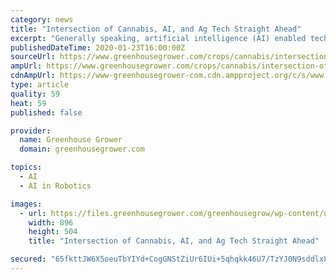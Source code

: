 ```yaml
---
category: news
title: "Intersection of Cannabis, AI, and Ag Tech Straight Ahead"
excerpt: "Generally speaking, artificial intelligence (AI) enabled technologies are infiltrating every ... Currently his outfit, Bloomfield Robotics, is still in the capital raising stage of the startup cycle. They are working on and have commercialized on a small scale both a handheld sensing device that helps cannabis growers know precisely when ..."
publishedDateTime: 2020-01-23T16:00:00Z
sourceUrl: https://www.greenhousegrower.com/crops/cannabis/intersection-of-cannabis-ai-and-ag-tech-straight-ahead/
ampUrl: https://www.greenhousegrower.com/crops/cannabis/intersection-of-cannabis-ai-and-ag-tech-straight-ahead/?amp
cdnAmpUrl: https://www-greenhousegrower-com.cdn.ampproject.org/c/s/www.greenhousegrower.com/crops/cannabis/intersection-of-cannabis-ai-and-ag-tech-straight-ahead/?amp
type: article
quality: 59
heat: 59
published: false

provider:
  name: Greenhouse Grower
  domain: greenhousegrower.com

topics:
  - AI
  - AI in Robotics

images:
  - url: https://files.greenhousegrower.com/greenhousegrow/wp-content/uploads/2020/01/DSC_0227.jpg
    width: 896
    height: 504
    title: "Intersection of Cannabis, AI, and Ag Tech Straight Ahead"

secured: "65fkttJW6X5oeuTbYIYd+CogGNStZiUr6IUi+5qhqkk46U7/TzYJ0N9sddlx8hj5/L+uIsdK/GeeJj6OAau5aVnO2sIsVHbgxXLFNEgrlkhz1wB+eIC9UlixBxXJmN7zl5WdmRn7LxIsoqgMvw2FuwqBsGxVLznUGRc+Z9qO6Q30rFqiI1Zph56zoyHdVczS1DHBPsiIQAyz2pqbW8f/y+bkseFc8S7/j3yw1EIeitF8GCLI3R1fpPO+X0pN77eLKB0TCgHelp/ixqfhYSd+q4IR50F8KA1ZUWlWBy6QL56Rz1SWEoHgKfDSUHR1iDRfl4E7QSQloRX+3fUms9YTsvnegk6jRvYIZtPdv8s2iifsgUmWvTivYoe/E0ic2v9mcqSUoYtmmc/4riq4tKnfciGnqeBO55vVJ866ISn6OM6M8s8Byq4SEA7xQOZjwXcN/VJIpLGz1UD1A4YjwY274GBynZuzruX4FJeL6PcUUBc=;8Vd8GUB295I9pplF37qMnQ=="
---
```


